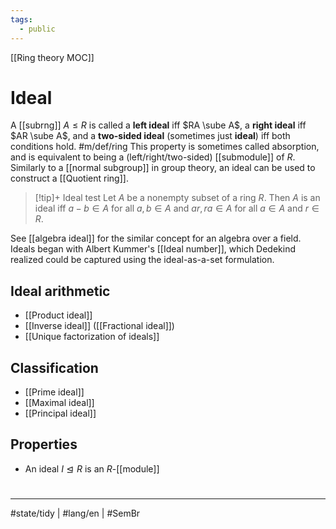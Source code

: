 ```yaml
---
tags:
  - public
---
```

[[Ring theory MOC]]
# Ideal

A [[subrng]] $A \leq R$ is called a **left ideal** iff $RA \sube A$,
a **right ideal** iff $AR \sube A$,
and a **two-sided ideal** (sometimes just **ideal**) iff both conditions hold. #m/def/ring 
This property is sometimes called absorption,
and is equivalent to being a (left/right/two-sided) [[submodule]] of $R$.
Similarly to a [[normal subgroup]] in group theory,
an ideal can be used to construct a [[Quotient ring]].

> [!tip]+ Ideal test
> Let $A$ be a nonempty subset of a ring $R$.
> Then $A$ is an ideal iff $a-b \in A$ for all $a,b \in A$
> and $ar, ra \in A$ for all $a \in A$ and $r \in R$. 

See [[algebra ideal]] for the similar concept for an algebra over a field.
Ideals began with Albert Kummer's [[Ideal number]], which Dedekind realized could be captured using the ideal-as-a-set formulation.

## Ideal arithmetic

- [[Product ideal]]
- [[Inverse ideal]] ([[Fractional ideal]])
- [[Unique factorization of ideals]]

## Classification

- [[Prime ideal]]
- [[Maximal ideal]]
- [[Principal ideal]]

## Properties

- An ideal $I \trianglelefteq R$ is an $R$-[[module]]

#
---
#state/tidy | #lang/en | #SemBr
